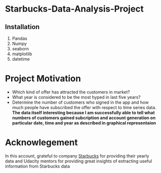 # Starbucks-Data-Analysis-Project
## Installation
 1. Pandas
 2. Numpy
 3. seaborn
 4. matplotlib
 5. datetime

# Project Motivation
* Which kind of offer has attracted the customers in market?
* What year is considered to be the most hyped in last five years?
* Determine the number of customers who signed in the app and how much people have subscribed the offer with respect to time series data.
**The data itself interesting because I am successfully able to tell what numbers of customers gained subcription and account generation on particular date, time and year as described in graphical representaion**

# Acknowlegement
In this account, grateful to company [Starbucks](https://www.starbucks.com/) for providing their yearly data and Udacity mentors for providing great insights of extracting useful information from Starbucks data
